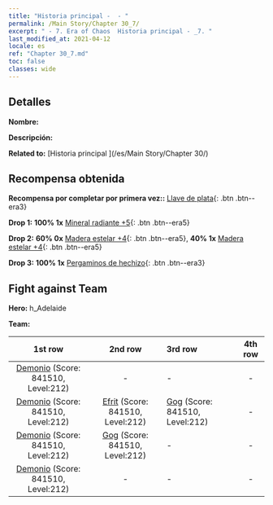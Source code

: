 ```yaml
---
title: "Historia principal -  - "
permalink: /Main Story/Chapter 30_7/
excerpt: " - 7. Era of Chaos  Historia principal - _7. "
last_modified_at: 2021-04-12
locale: es
ref: "Chapter 30_7.md"
toc: false
classes: wide
---
```


## Detalles

 **Nombre:** 

 **Descripción:** 

 **Related to:** [Historia principal ](/es/Main Story/Chapter 30/)

## Recompensa obtenida

 **Recompensa por completar por primera vez::** [Llave de plata](/es/Items/con_693/){: .btn .btn--era3}

 **Drop 1:** **100% 1x** [Mineral radiante +5](/es/Items/mat_96/){: .btn .btn--era5}

 **Drop 2:** **60% 0x** [Madera estelar +4](/es/Items/mat_90/){: .btn .btn--era5}, **40% 1x** [Madera estelar +4](/es/Items/mat_90/){: .btn .btn--era5}

 **Drop 3:** **100% 1x** [Pergaminos de hechizo](/es/Items/con_694/){: .btn .btn--era3}


## Fight against Team
 **Hero:** h_Adelaide

 **Team:**


  | 1st row | 2nd row | 3rd row | 4th row |
  |:----:|:----:|:----|:----:|
  | [Demonio](/es/units/Demon/) (Score: 841510, Level:212)  | - | - | - |
  | [Demonio](/es/units/Demon/) (Score: 841510, Level:212)  | [Efrit](/es/units/Efreeti/) (Score: 841510, Level:212)  | [Gog](/es/units/Gog/) (Score: 841510, Level:212)  | - |
  | [Demonio](/es/units/Demon/) (Score: 841510, Level:212)  | [Gog](/es/units/Gog/) (Score: 841510, Level:212)  | - | - |
  | [Demonio](/es/units/Demon/) (Score: 841510, Level:212)  | - | - | - |



